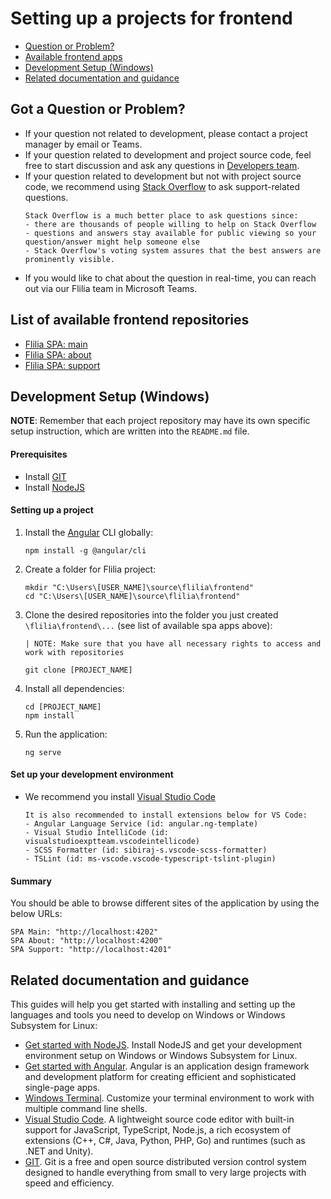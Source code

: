 # Setting up a projects for frontend
- [Question or Problem?](#question)
- [Available frontend apps](#apps)
- [Development Setup (Windows)](#setup)
- [Related documentation and guidance](#guidance)

## Got a Question or Problem?
- If your question not related to development, please contact a project manager by email or Teams.
- If your question related to development and project source code, feel free to start discussion and ask any questions in [Developers team][developers-team].
- If your question related to development but not with project source code, we recommend using [Stack Overflow][stackoverflow] to ask support-related questions.
	```
	Stack Overflow is a much better place to ask questions since:
	- there are thousands of people willing to help on Stack Overflow
	- questions and answers stay available for public viewing so your question/answer might help someone else
	- Stack Overflow's voting system assures that the best answers are prominently visible.
	```
- If you would like to chat about the question in real-time, you can reach out via our Flilia team in Microsoft Teams.

## <a name="apps"></a> List of available frontend repositories
- [Flilia SPA: main][flilia-main-client-spa]
- [Flilia SPA: about][flilia-about-client-spa]
- [Flilia SPA: support][flilia-support-client-spa]

## <a name="setup"></a> Development Setup (Windows)
<strong>NOTE</strong>: Remember that each project repository may have its own specific setup instruction, which are written into the `README.md` file.

#### Prerequisites
- Install [GIT][git]
- Install [NodeJS][nodejs]

#### Setting up a project
1. Install the [Angular][angular] CLI globally:
    ```shell
    npm install -g @angular/cli
    ```
2. Create a folder for Flilia project:
    ```shell
    mkdir "C:\Users\[USER_NAME]\source\flilia\frontend"
    cd "C:\Users\[USER_NAME]\source\flilia\frontend"
    ```
3. Clone the desired repositories into the folder you just created `\flilia\frontend\...` (see list of available spa apps above):
    ```shell
    | NOTE: Make sure that you have all necessary rights to access and work with repositories

    git clone [PROJECT_NAME]
    ```
4. Install all dependencies:
    ```shell
    cd [PROJECT_NAME]
    npm install
    ```
5. Run the application:
    ```shell
    ng serve
    ```

#### Set up your development environment
- We recommend you install [Visual Studio Code][vscode]
    ```
    It is also recommended to install extensions below for VS Code:
    - Angular Language Service (id: angular.ng-template)
    - Visual Studio IntelliCode (id: visualstudioexptteam.vscodeintellicode)
    - SCSS Formatter (id: sibiraj-s.vscode-scss-formatter)
    - TSLint (id: ms-vscode.vscode-typescript-tslint-plugin)
    ```

#### Summary
You should be able to browse different sites of the application by using the below URLs:
```shell
SPA Main: "http://localhost:4202"
SPA About: "http://localhost:4200"
SPA Support: "http://localhost:4201"
```

## <a name="guidance"></a> Related documentation and guidance
This guides will help you get started with installing and setting up the languages and tools you need to develop on Windows or Windows Subsystem for Linux:

- [Get started with NodeJS][nodejsdocs]. Install NodeJS and get your development environment setup on Windows or Windows Subsystem for Linux.
- [Get started with Angular][angular]. Angular is an application design framework and development platform for creating efficient and sophisticated single-page apps.
- [Windows Terminal][terminal]. Customize your terminal environment to work with multiple command line shells.
- [Visual Studio Code][vscodedocs]. A lightweight source code editor with built-in support for JavaScript, TypeScript, Node.js, a rich ecosystem of extensions (C++, C#, Java, Python, PHP, Go) and runtimes (such as .NET and Unity).
- [GIT][gitdocs]. Git is a free and open source distributed version control system designed to handle everything from small to very large projects with speed and efficiency.

[developers-team]: https://github.com/orgs/flilia/teams/developers-team/
[git]: https://git-scm.com/
[gitdocs]: https://git-scm.com/doc
[nodejs]: https://nodejs.org/
[nodejsdocs]: https://docs.microsoft.com/en-us/windows/nodejs/
[vscode]: https://code.visualstudio.com/
[vscodedocs]: https://code.visualstudio.com/docs/
[angular]: https://angular.io/docs/
[terminal]: https://docs.microsoft.com/en-us/windows/terminal/
[flilia-main-client-spa]: https://github.com/flilia/flilia-main-client-spa
[flilia-about-client-spa]: https://github.com/flilia/flilia-about-client-spa
[flilia-support-client-spa]: https://github.com/flilia/flilia-support-client-spa
[stackoverflow]: http://stackoverflow.com/
